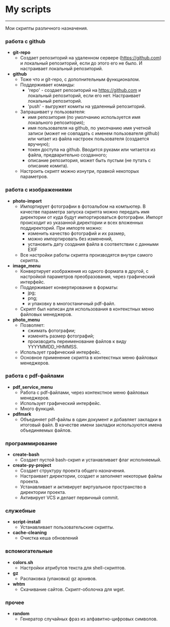 # My scripts

---

Мои скрипты различного назначения.

### работа с github

 -  **git-repo**
    -  Создает репозиторий на удаленном сервере (https://github.com) и локальный репозиторий, если до этого его не было. И настраивает локальный репозиторий.
 -  **github**
    -  Тоже что и git-repo, с дополнительным функционалом.
    - Поддерживает команды:
      -  'repo' - создает репозиторий на https://github.com и локальный репозиторий, если его нет. Настраивает локальный репозиторий.
      -  'push' - выгружет комиты на удаленный репозиторий.
   	- Запрашивает у пользователя:
      -  имя репозитория (по умолчанию используется имя локального репозитория);
      -  имя пользователя на github, по умолчанию имя учетной записи (может не совпадать с именем пользователя github) или читает из файла настроек пользователя (создается вручную);
      -  токен доступа на github. Вводится руками или читается из файла, предварительно созданного;
      -  описание репозитория, может быть пустым (не путать с описание комита).
    -  Настроить скрипт можно изнутри, правкой некоторых параметров.

### работа с изображениями

 -  **photo-import**
    -  Импортирует фотографии в фотоальбом на компьютер. В качестве параметра запуска скрипта можно передать имя директории от куда будут импортироваться фотографии. Импорт происходит из указанной директории и всех вложенных поддиректорий. При импорте можно:
       -  изменить качество фотографий и их размер,
       -  можно импортировать без изменений,
       -  установить дату создания файла в соответствии с данными EXIF
	- Все настройки работы скрипта производятся внутри самого скрипта.
 -  **image_menu**
    -  Конвертирует изображения из одного формата в другой, с настройкой параметров преобразования, через графический интерфейс.
    -  Поддерживает конвертирование в форматы:
       -  jpg;
       -  png;
       -  и упаковку в многостаничный pdf-файл.
    -  Скрипт был написан для использования в контекстных меню файловых менеджеров.
 -  **photo_menu**
    -  Позволяет:
       -  сжимать фотографии;
       -  изменять размер фотографий;
       -  производить переименование файлов к виду YYYYMMDD_HHMMSS.
    -  Использует графический интерфейс.
    -  Основное применение скрипта в контекстных меню файловых менеджеров.

### работа с pdf-файлами

 -  **pdf_service_menu**
    -  Работа с pdf-файлами, через контекстное меню файловых менеджеров.
    -  Использует графический интерфейс.
    -  Много функций.
 -  **pdfmark**
    -  Объединяет pdf-файлы в один документ и добавляет закладки в итоговый файл. В качестве имени закладки используются имена объединяемых файлов.
	
### программирование

 -  **create-bash**
    -  Создает пустой bash-скрип и устанавливает флаг исполняемый.
 -  **create-py-project**
    -  Создает структуру проекта общего назначения.
    -  Настраивает директории, создает и заполняет некоторые файлы проекта.
    -  Устанавливает и активирует виртуальное пространство в директории проекта.
    -  Активирует VCS и делает первичный commit.

### служебные

 -  **script-install**
    -  Устанавливает пользовательские скрипты.
 -  **cache-cleaning**
    -  Очистка кеша обновлений

### вспомогательные

 -  **colors.sh**
    -  Настройки атрибутов текста для shell-скриптов.
 -  **gz**
    -  Распаковка (упаковка) gz архивов.
 -  **whtm**
    -  Скачивание сайтов. Скрипт-оболочка для wget.

### прочее

 -  **random**
    -  Генератор случайных фраз из алфавитно-цифровых символов.
